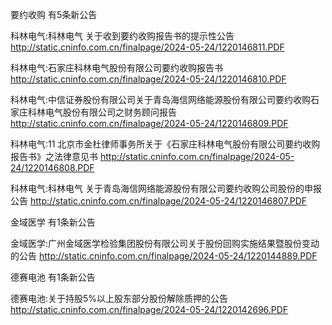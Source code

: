 要约收购 有5条新公告 

科林电气:科林电气 关于收到要约收购报告书的提示性公告 http://static.cninfo.com.cn/finalpage/2024-05-24/1220146811.PDF 

科林电气:石家庄科林电气股份有限公司要约收购报告书 http://static.cninfo.com.cn/finalpage/2024-05-24/1220146810.PDF 

科林电气:中信证券股份有限公司关于青岛海信网络能源股份有限公司要约收购石家庄科林电气股份有限公司之财务顾问报告 http://static.cninfo.com.cn/finalpage/2024-05-24/1220146809.PDF 

科林电气:11 北京市金杜律师事务所关于《石家庄科林电气股份有限公司要约收购报告书》之法律意见书 http://static.cninfo.com.cn/finalpage/2024-05-24/1220146808.PDF 

科林电气:科林电气 关于青岛海信网络能源股份有限公司要约收购公司股份的申报公告 http://static.cninfo.com.cn/finalpage/2024-05-24/1220146807.PDF 

金域医学 有1条新公告 

金域医学:广州金域医学检验集团股份有限公司关于股份回购实施结果暨股份变动的公告 http://static.cninfo.com.cn/finalpage/2024-05-24/1220144889.PDF 

德赛电池 有1条新公告 

德赛电池:关于持股5%以上股东部分股份解除质押的公告 http://static.cninfo.com.cn/finalpage/2024-05-24/1220142696.PDF 

